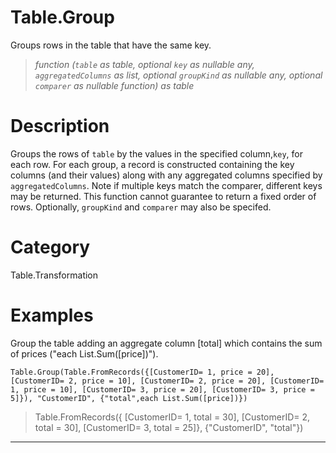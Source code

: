 ﻿# Table.Group
Groups rows in the table that have the same key.
> _function (<code>table</code> as table, optional <code>key</code> as nullable any, <code>aggregatedColumns</code> as list, optional <code>groupKind</code> as nullable any, optional <code>comparer</code> as nullable function) as table_
# Description 
Groups the rows of <code>table</code> by the values in the specified column,<code>key</code>, for each row.
    For each group, a record is constructed containing the key columns (and their values) along with any aggregated columns specified by <code>aggregatedColumns</code>. 
    Note if multiple keys match the comparer, different keys may be returned. This function cannot guarantee to return a fixed order of rows.
    Optionally, <code>groupKind</code> and <code>comparer</code> may also be specifed. 

# Category 
Table.Transformation
# Examples 
Group the table adding an aggregate column [total] which contains the sum of prices ("each List.Sum([price])").
```
Table.Group(Table.FromRecords({[CustomerID= 1, price = 20], [CustomerID= 2, price = 10], [CustomerID= 2, price = 20], [CustomerID= 1, price = 10], [CustomerID= 3, price = 20], [CustomerID= 3, price = 5]}), "CustomerID", {"total",each List.Sum([price])})
```
> Table.FromRecords({ [CustomerID= 1, total = 30], [CustomerID= 2, total = 30], [CustomerID= 3, total = 25]},  {"CustomerID", "total"})
***
